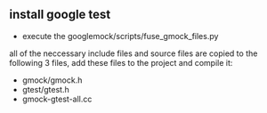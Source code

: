 install google test
-----------
 - execute the googlemock/scripts/fuse_gmock_files.py 
 
 all of the neccessary include files and source files are copied to the following 3 files, add these files to the project and compile it:
  - gmock/gmock.h
  - gtest/gtest.h
  - gmock-gtest-all.cc
 
